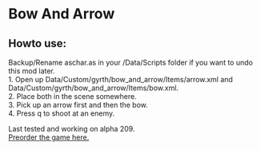 # Bow And Arrow
## Howto use:  
Backup/Rename aschar.as in your /Data/Scripts folder if you want to undo this mod later.  
	1. Open up Data/Custom/gyrth/bow_and_arrow/Items/arrow.xml and Data/Custom/gyrth/bow_and_arrow/Items/bow.xml.  
	2. Place both in the scene somewhere.  
	3. Pick up an arrow first and then the bow.  
	4. Press q to shoot at an enemy.  
	
Last tested and working on alpha 209.  
[Preorder the game here.](http://www.wolfire.com/overgrowth)

